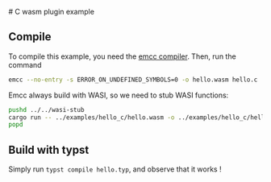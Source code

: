 # C wasm plugin example

## Compile

To compile this example, you need the [emcc compiler](https://emscripten.org/docs/getting_started/downloads.html). Then, run the command

```sh
emcc --no-entry -s ERROR_ON_UNDEFINED_SYMBOLS=0 -o hello.wasm hello.c
```

Emcc always build with WASI, so we need to stub WASI functions:

```sh
pushd ../../wasi-stub
cargo run -- ../examples/hello_c/hello.wasm -o ../examples/hello_c/hello.wasm
popd
```

## Build with typst

Simply run `typst compile hello.typ`, and observe that it works !